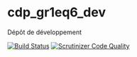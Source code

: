 # cdp_gr1eq6_dev
Dépôt de développement

[![Build Status](https://travis-ci.org/theconvenant/cdp_gr1eq6_dev.svg?branch=master)](https://travis-ci.org/theconvenant/cdp_gr1eq6_dev)
[![Scrutinizer Code Quality](https://scrutinizer-ci.com/g/theconvenant/cdp_gr1eq6_dev/badges/quality-score.png?b=master)](https://scrutinizer-ci.com/g/theconvenant/cdp_gr1eq6_dev/?branch=master)